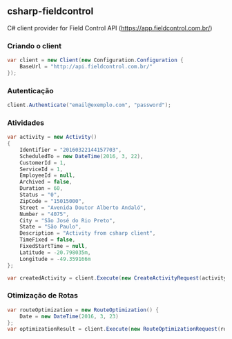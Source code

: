 ## csharp-fieldcontrol
C# client provider for Field Control API (https://app.fieldcontrol.com.br/)

### Criando o client

```c#
var client = new Client(new Configuration.Configuration {
    BaseUrl = "http://api.fieldcontrol.com.br/"
});
```

### Autenticação

```c#
client.Authenticate("email@exemplo.com", "password");
```

### Atividades

```c#
var activity = new Activity()
{
    Identifier = "20160322144157703",
    ScheduledTo = new DateTime(2016, 3, 22),
    CustomerId = 1,
    ServiceId = 1,
    EmployeeId = null,
    Archived = false,
    Duration = 60,
    Status = "0",
    ZipCode = "15015000",
    Street = "Avenida Doutor Alberto Andaló",
    Number = "4075",
    City = "São José do Rio Preto",
    State = "São Paulo",
    Description = "Activity from csharp client",
    TimeFixed = false,
    FixedStartTime = null,
    Latitude = -20.798035m,
    Longitude = -49.359166m
};

var createdActivity = client.Execute(new CreateActivityRequest(activity));
```

### Otimização de Rotas

```c#
var routeOptimization = new RouteOptimization() {
    Date = new DateTime(2016, 3, 23)
};
var optimizationResult = client.Execute(new RouteOptimizationRequest(routeOptimization));
```
